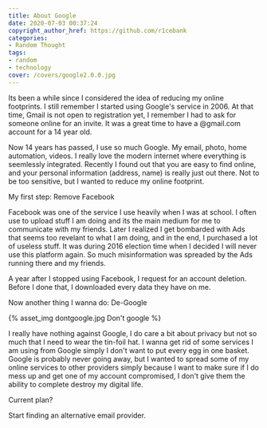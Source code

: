 ```yaml
---
title: About Google
date: 2020-07-03 00:37:24
copyright_author_href: https://github.com/r1cebank
categories:
- Random Thought
tags:
- random
- technology
cover: /covers/google2.0.0.jpg
---
```


Its been a while since I considered the idea of reducing my online footprints. I still remember I started using Google's service in 2006. At that time, Gmail is not open to registration yet, I remember I had to ask for someone online for an invite. It was a great time to have a @gmail.com account for a 14 year old.

Now 14 years has passed, I use so much Google. My email, photo, home automation, videos. I really love the modern internet where everything is seemlessly integrated. Recently I found out that you are easy to find online, and your personal information (address, name) is really just out there. Not to be too sensitive, but I wanted to reduce my online footprint.

My first step: Remove Facebook

Facebook was one of the service I use heavily when I was at school. I often use to upload stuff I am doing and its the main medium for me to communicate with my friends. Later I realized I get bombarded with Ads that seems too revelant to what I am doing, and in the end, I purchased a lot of useless stuff. It was during 2016 election time when I decided I will never use this platform again. So much misinformation was spreaded by the Ads running there and my friends.

A year after I stopped using Facebook, I request for an account deletion. Before I done that, I downloaded every data they have on me.

Now another thing I wanna do: De-Google

{% asset_img dontgoogle.jpg Don't google %}


I really have nothing against Google, I do care a bit about privacy but not so much that I need to wear the tin-foil hat. I wanna get rid of some services I am using from Google simply I don't want to put every egg in one basket. Google is probably never going away, but I wanted to spread some of my online services to other providers simply because I want to make sure if I do mess up and get one of my account compromised, I don't give them the ability to complete destroy my digital life.

Current plan?

Start finding an alternative email provider.

